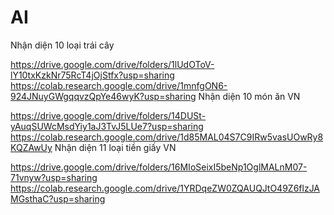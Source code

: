# AI
Nhận diện 10 loại trái cây

https://drive.google.com/drive/folders/1lUdOToV-lY10txKzkNr75RcT4jOjStfx?usp=sharing
https://colab.research.google.com/drive/1mnfgON6-924JNuyGWgqqvzQpYe46wyK?usp=sharing
Nhận diện 10 món ăn VN

https://drive.google.com/drive/folders/14DUSt-yAuqSUWcMsdYiy1aJ3TvJ5LUe7?usp=sharing
https://colab.research.google.com/drive/1d85MAL04S7C9IRw5vasUOwRy8KQZAwUy
Nhận diện 11 loại tiền giấy VN

https://drive.google.com/drive/folders/16MIoSeixI5beNp1OglMALnM07-71vnyw?usp=sharing
https://colab.research.google.com/drive/1YRDqeZW0ZQAUQJtO49Z6flzJAMGsthaC?usp=sharing
